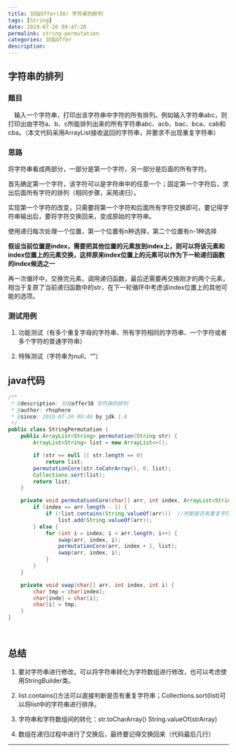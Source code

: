 ```yaml
---
title: 剑指Offer(38) 字符串的排列
tags: [String]
date: 2019-07-26 09:47:20
permalink: string-permutation
categories: 剑指Offer
description:
---
```

<p class="description"></p>


<!-- more -->

## 字符串的排列

### 题目
　输入一个字符串，打印出该字符串中字符的所有排列。例如输入字符串abc，则打印出由字符a、b、c所能排列出来的所有字符串abc、acb、bac、bca、cab和cba。（本文代码采用ArrayList<String>接收返回的字符串，并要求不出现重复字符串）

### 思路
将字符串看成两部分，一部分是第一个字符，另一部分是后面的所有字符。

首先确定第一个字符，该字符可以是字符串中的任意一个；固定第一个字符后，求出后面所有字符的排列（相同步骤，采用递归）。

实现第一个字符的改变，只需要将第一个字符和后面所有字符交换即可。要记得字符串输出后，要将字符交换回来，变成原始的字符串。


使用递归每次处理一个位置，第一个位置有n种选择，第二个位置有n-1种选择

**假设当前位置是index，需要把其他位置的元素放到index上，则可以将该元素和index位置上的元素交换，这样原来index位置上的元素可以作为下一轮递归函数的index候选之一**

再一次循环中，交换完元素，调用递归函数，最后还需要再交换刚才的两个元素，相当于复原了当前递归函数中的str，在下一轮循环中考虑该index位置上的其他可能的选项。


### 测试用例
1. 功能测试（有多个重复字母的字符串、所有字符相同的字符串、一个字符或者多个字符的普通字符串）

2. 特殊测试（字符串为null、“”）


## java代码

```java
/**
 * @description: 剑指offer38 字符串的排列
 * @author: rhsphere
 * @since: 2019-07-26 09:46 by jdk 1.8
 */
public class StringPermutation {
	public ArrayList<String> permutation(String str) {
		ArrayList<String> list = new ArrayList<>();

		if (str == null || str.length == 0) 
			return list;
		permutationCore(str.toCahrArray(), 0, list);
		Collections.sort(list);
		return list;
	}

	private void permutationCore(char[] arr, int index, ArrayList<String> list) {
		if (index == arr.length - 1) {
			if (!list.contains(String.valueOf(arr)))  //判断是否有重复字符
				list.add(String.valueOf(arr));
		} else {
			for (int i = index; i < arr.length; i++) {
				swap(arr, index, i);
				permutationCore(arr, index + 1, list);
				swap(arr, index, i);
			}
		}
	}

	private void swap(char[] arr, int index, int i) {
		char tmp = char[index];
		char[inde] = char[i];
		char[i] = tmp;
	}
}




```


## 总结

1. 要对字符串进行修改，可以将字符串转化为字符数组进行修改，也可以考虑使用StringBuilder类。

2. list.contains()方法可以直接判断是否有重复字符串；Collections.sort(list)可以将list中的字符串进行排序。

3. 字符串和字符数组间的转化：str.toCharArray()     String.valueOf(strArray)

4. 数组在递归过程中进行了交换后，最终要记得交换回来（代码最后几行）


<hr />